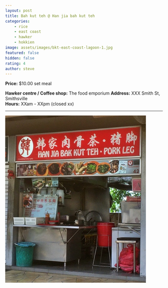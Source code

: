 ```yaml
---
layout: post
title: Bah kut teh @ Han jia bah kut teh
categories: 
    - rice
    - east coast
    - hawker
    - hokkien
image: assets/images/bkt-east-coast-lagoon-1.jpg
featured: false
hidden: false
rating: 4
author: steve
---
```



**Price:** $10.00 set meal  

**Hawker centre / Coffee shop:** The food emporium
**Address:** XXX Smith St, Smithsville  
**Hours:** XXam - XXpm (closed xx)  

***  

![Alt text](/assets/images/bkt-east-coast-lagoon-2.jpg "alt text")